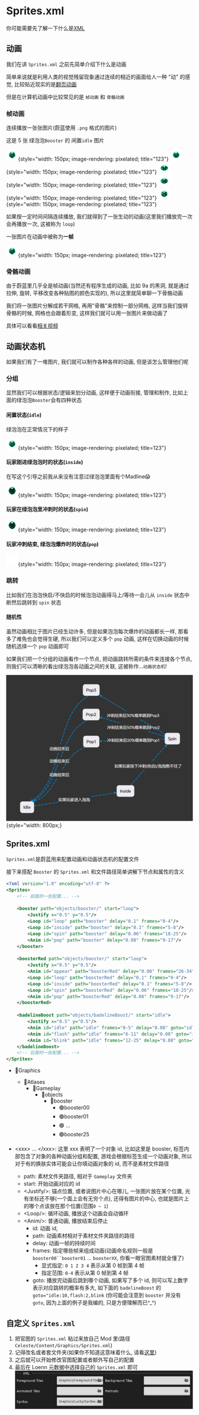 # Sprites.xml

你可能需要先了解一下什么是[XML](xml.md)

## 动画

我们在讲 `Sprites.xml` 之前先简单介绍下什么是动画

简单来说就是利用人类的视觉残留现象通过连续的相近的画面给人一种 "动" 的感觉, 比较贴近现实的是[翻页动画](https://search.bilibili.com/all?vt=16694194&keyword=%E7%BF%BB%E9%A1%B5%E5%8A%A8%E7%94%BB)

但是在计算机动画中比较常见的是 `帧动画` 和 `骨骼动画`

### 帧动画

连续播放一张张图片(蔚蓝使用 `.png` 格式的图片)

这是 5 张 绿泡泡`Booster` 的 闲置`idle` 图片

![booster](../../assets/mappings/xml/sprites_xml/booster/idle/booster00.png){style="width: 150px; image-rendering: pixelated; title="123"}
![booster](../../assets/mappings/xml/sprites_xml/booster/idle/booster01.png){style="width: 150px; image-rendering: pixelated; title="123"}
![booster](../../assets/mappings/xml/sprites_xml/booster/idle/booster02.png){style="width: 150px; image-rendering: pixelated; title="123"}
![booster](../../assets/mappings/xml/sprites_xml/booster/idle/booster03.png){style="width: 150px; image-rendering: pixelated; title="123"}
![booster](../../assets/mappings/xml/sprites_xml/booster/idle/booster04.png){style="width: 150px; image-rendering: pixelated; title="123"}

如果按一定时间间隔连续播放, 我们就得到了一张生动的动画(这里我们播放完一次会再播放一次, 这被称为 `loop`)

一张图片在动画中被称为**一帧** 

![booster](../../assets/mappings/xml/sprites_xml/booster/booster_idle_gif.gif){style="width: 150px; image-rendering: pixelated; title=123"}

### 骨骼动画

由于蔚蓝里几乎全是帧动画(当然还有程序生成的动画, 比如 9a 的黑洞, 就是通过拉伸, 旋转, 平移改变各种贴图的颜色实现的), 所以这里就简单聊一下骨骼动画

我们将一张图片分解成若干网格, 再用"骨骼"来控制一部分网格, 这样当我们旋转骨骼的时候, 网格也会跟着形变, 这样我们就可以用一张图片来做动画了

具体可以看看[相关视频](https://www.bilibili.com/video/BV1kK4y1t79f/?vd_source=88291083a8b9233d0006bb44b0331137&t=135)

## 动画状态机

如果我们有了一堆图片, 我们就可以制作各种各样的动画, 但是该怎么管理他们呢

### 分组

显然我们可以根据状态/逻辑来划分动画, 这样便于动画衔接, 管理和制作, 比如上面的绿泡泡`Booster`会有四种状态

#### 闲置状态(`idle`)

绿泡泡在正常情况下的样子

![booster_idle](../../assets/mappings/xml/sprites_xml/booster/booster_idle_gif.gif){style="width: 150px; image-rendering: pixelated; title=123"}

#### 玩家刚进绿泡泡时的状态(`inside`)

在写这个引导之前我从来没有注意过绿泡泡里面有个Madline😱

![booster_inside](../../assets/mappings/xml/sprites_xml/booster/booster_inside_gif.gif){style="width: 150px; image-rendering: pixelated; title=123"}

#### 玩家在绿泡泡里冲刺时的状态(`spin`)

![booster_spin](../../assets/mappings/xml/sprites_xml/booster/booster_spin_gif.gif){style="width: 150px; image-rendering: pixelated; title=123"}

#### 玩家冲刺结束, 绿泡泡爆炸时的状态(`pop`)

![booster_pop](../../assets/mappings/xml/sprites_xml/booster/booster_pop_gif.gif){style="width: 150px; image-rendering: pixelated; title=123"}


### 跳转

比如我们在泡泡快启/不快启的时候泡泡动画得马上/等待一会儿从 `inside` 状态中断然后跳转到 `spin` 状态

#### 随机性

虽然动画相比于图片已经生动许多, 但是如果泡泡每次爆炸的动画都长一样, 那看多了难免也会觉得生硬, 所以我们可以定义多个 `pop` 动画, 这样在切换动画的时候随机选择一个 `pop` 动画即可

如果我们把一个分组的动画看作一个节点, 把动画跳转所需的条件来连接各个节点, 则我们可以清晰的看出绿泡泡各动画之间的关联, 这被称作...`动画状态机`!

![booster_pop](../../assets/mappings/xml/sprites_xml/booster_animation_statemachine.png){style="width: 800px;}



## Sprites.xml

 `Sprites.xml`是蔚蓝用来配置动画和动画状态机的配置文件

接下来搭配 `Booster` 的 `Sprites.xml` 和文件路径简单讲解下节点和属性的含义

```xml title="Celeste/Content/Graphics/Sprites.xml" hl_lines="5 6 7 10 15 24"
<?xml version="1.0" encoding="utf-8" ?>
<Sprites>
    <!-- 前面的一些配置... -->
    
    <booster path="objects/booster/" start="loop">
        <Justify x="0.5" y="0.5"/>
        <Loop id="loop" path="booster" delay="0.1" frames="0-4"/>
        <Loop id="inside" path="booster" delay="0.1" frames="5-8"/>
        <Loop id="spin" path="booster" delay="0.06" frames="18-25"/>
        <Anim id="pop" path="booster" delay="0.08" frames="9-17"/>
    </booster>
    
    <boosterRed path="objects/booster/" start="loop">
        <Justify x="0.5" y="0.5"/>
        <Anim id="appear" path="boosterRed" delay="0.08" frames="26-34" goto="loop"/>
        <Loop id="loop" path="boosterRed" delay="0.1" frames="0-4"/>
        <Loop id="inside" path="boosterRed" delay="0.1" frames="5-8"/>
        <Loop id="spin" path="boosterRed" delay="0.06" frames="18-25"/>
        <Anim id="pop" path="boosterRed" delay="0.08" frames="9-17"/>
    </boosterRed>
    
    <badelineBoost path="objects/badelineBoost/" start="idle">
        <Justify x="0.5" y="0.5"/>
        <Anim id="idle" path="idle" frames="0-5" delay="0.08" goto="idle:10,flash:2,blink"/>
        <Anim id="flash" path="idle" frames="6-11" delay="0.08" goto="idle"/>
        <Anim id="blink" path="idle" frames="12-25" delay="0.08" goto="idle"/>
    </badelineBoost>
    <!-- 后面的一些配置... -->
</Sprites>
```

* 📁Graphics
    * 📁Atlases 
        * 📁Gameplay
            * 📁objects
                * 📁booster
                    * 🟢booster00
                    * 🟢booster01
                    * 🟢 ...
                    * 🟢booster25

* &lt;xxx&gt; ... &lt;/xxx&gt;: 这里 xxx 表明了一个对象 id, 比如这里是 booster, 标签内部包含了对象的各种动画分组和配置,
  游戏会根据标签生成一个动画对象, 所以对于有的换肤实体可能会让你填动画对象的 id, 而不是素材文件路径
    * path: 素材文件夹路径, 相对于 `Gameplay` 文件夹
    * start: 开始动画对应的 id
    * &lt;Justify/&gt;: 锚点位置, 或者说图片中心在哪儿, 一张图片放在某个位置, 光有坐标还不够(一个面上会有无穷个点), 还得有图片的中心, 也就是图片上的哪个点该放在那个位置(范围`0 ~ 1`)
    * &lt;Loop/&gt;: 循环动画, 播放这个动画会自动循环
    * &lt;Anim/&gt;: 普通动画, 播放结束后停止
        * id: 动画 id,
        * path: 动画素材相对于素材文件夹路径的路径
        * delay: 动画一帧的持续时间
        * frames: 指定哪些帧来组成动画(动画命名规则一般是`booster00``booster01` ... `boosterXX`, 你看一眼官图素材就全懂了)
            * 显式指定: `0 1 2 3 4` 表示从第 0 帧到第 4 帧
            * 指定范围: `0-4` 表示从第 0 帧到第 4 帧
        * goto: 播放完动画后跳到哪个动画, 如果写了多个 id, 则可以写上数字表示对应跳转的概率有多大, 如下面的 `badelineBoost` 的 `goto="idle:10,flash:2,blink` (你可能会注意到 `booster` 并没有 `goto`, 因为上面的例子是我编的, 只是方便理解而已^_^)


## 自定义 `Sprites.xml`

1. 把官图的 `Sprites.xml` 粘过来放自己 Mod 里(路径`Celeste/Content/Graphics/Sprites.xml`)
2. 记得改名或者套文件夹(如果你不知道这意味着什么, 请看[这里](../mod_structure.md#everest))
3. 之后就可以开始修改官图配置或者额外写自己的配置
4. 最后在 Loenn 元数据中选择自己的 `Sprites.xml` 即可
   ![loenn_xml_config](../../assets/mappings/xml/loenn_xml_config.png)

